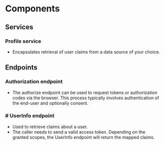 # Components
## Services
### Profile service
- Encapsulates retrieval of user claims from a data source of your choice.
## Endpoints
### Authorization endpoint
- The authorize endpoint can be used to request tokens or authorization codes via the browser. This process typically involves authentication of the end-user and optionally consent.
### # UserInfo endpoint
- Used to retrieve claims about a user.
- The caller needs to send a valid access token. Depending on the granted scopes, the UserInfo endpoint will return the mapped claims.